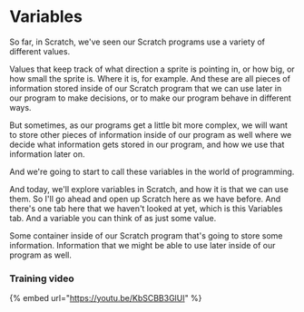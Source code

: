 # Variables

So far, in Scratch, we've seen our Scratch programs use a variety of different values.

Values that keep track of what direction a sprite is pointing in, or how big, or how small the sprite is. Where it is, for example. And these are all pieces of information stored inside of our Scratch program that we can use later in our program to make decisions, or to make our program behave in different ways.

But sometimes, as our programs get a little bit more complex, we will want to store other pieces of information inside of our program as well where we decide what information gets stored in our program, and how we use that information later on.

And we're going to start to call these variables in the world of programming.

And today, we'll explore variables in Scratch, and how it is that we can use them. So I'll go ahead and open up Scratch here as we have before. And there's one tab here that we haven't looked at yet, which is this Variables tab. And a variable you can think of as just some value.

Some container inside of our Scratch program that's going to store some information. Information that we might be able to use later inside of our program as well.

### Training video

{% embed url="https://youtu.be/KbSCBB3GlUI" %}
